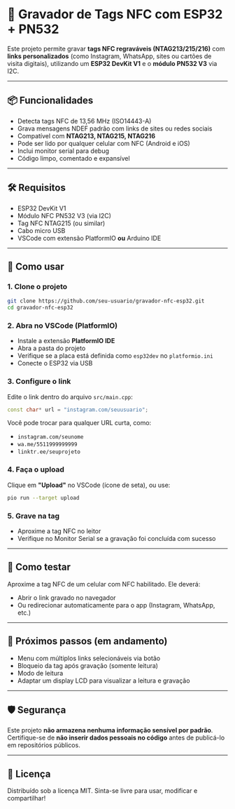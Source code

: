 # 🔗 Gravador de Tags NFC com ESP32 + PN532

Este projeto permite gravar **tags NFC regraváveis (NTAG213/215/216)** com **links personalizados** (como Instagram, WhatsApp, sites ou cartões de visita digitais), utilizando um **ESP32 DevKit V1** e o **módulo PN532 V3** via I2C.

---

## 📦 Funcionalidades

- Detecta tags NFC de 13,56 MHz (ISO14443-A)
- Grava mensagens NDEF padrão com links de sites ou redes sociais
- Compatível com **NTAG213, NTAG215, NTAG216**
- Pode ser lido por qualquer celular com NFC (Android e iOS)
- Inclui monitor serial para debug
- Código limpo, comentado e expansível

---

## 🛠 Requisitos

- ESP32 DevKit V1
- Módulo NFC PN532 V3 (via I2C)
- Tag NFC NTAG215 (ou similar)
- Cabo micro USB
- VSCode com extensão PlatformIO **ou** Arduino IDE

---

## 🔧 Como usar

### 1. Clone o projeto

```bash
git clone https://github.com/seu-usuario/gravador-nfc-esp32.git
cd gravador-nfc-esp32
```

### 2. Abra no VSCode (PlatformIO)

- Instale a extensão **PlatformIO IDE**
- Abra a pasta do projeto
- Verifique se a placa está definida como `esp32dev` no `platformio.ini`
- Conecte o ESP32 via USB

### 3. Configure o link

Edite o link dentro do arquivo `src/main.cpp`:

```cpp
const char* url = "instagram.com/seuusuario";
```

Você pode trocar para qualquer URL curta, como:
- `instagram.com/seunome`
- `wa.me/5511999999999`
- `linktr.ee/seuprojeto`

### 4. Faça o upload

Clique em **"Upload"** no VSCode (ícone de seta), ou use:

```bash
pio run --target upload
```

### 5. Grave na tag

- Aproxime a tag NFC no leitor
- Verifique no Monitor Serial se a gravação foi concluída com sucesso

---

## 📱 Como testar

Aproxime a tag NFC de um celular com NFC habilitado. Ele deverá:
- Abrir o link gravado no navegador
- Ou redirecionar automaticamente para o app (Instagram, WhatsApp, etc.)

---

## 🚧 Próximos passos (em andamento)

- Menu com múltiplos links selecionáveis via botão
- Bloqueio da tag após gravação (somente leitura)
- Modo de leitura
- Adaptar um display LCD para visualizar a leitura e gravação

---

## 🛡 Segurança

Este projeto **não armazena nenhuma informação sensível por padrão**. Certifique-se de **não inserir dados pessoais no código** antes de publicá-lo em repositórios públicos.

---

## 📄 Licença

Distribuído sob a licença MIT. Sinta-se livre para usar, modificar e compartilhar!